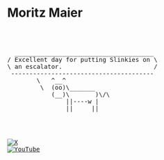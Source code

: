 
<h1 font="Minecraft"> Moritz Maier</h1> 
<br><br>
<pre>
  ______________________________________     
/ Excellent day for putting Slinkies on \    
\ an escalator.                         /    
 ---------------------------------------     
        \   ^__^                             
         \  (oo)\_______
            (__)\       )\/\
                ||----w |
                ||     ||
 <br>
  
  <a href="https://x.com/iuseosu" target="_blank"><img src="https://img.shields.io/badge/X-000000?style=for-the-badge&logo=x&logoColor=white" alt="X"></a>  <a href="https://www.youtube.com/@pennti" target="_blank"><img src="https://img.shields.io/badge/YouTube-FF0000?style=for-the-badge&logo=youtube&logoColor=white" alt="YouTube"></a>
</pre>
    














